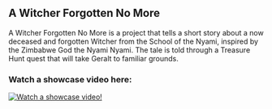 ## A Witcher Forgotten No More

A Witcher Forgotten No More is a project that tells a short story about a now deceased and forgotten Witcher from the School of the Nyami, inspired by the Zimbabwe God the Nyami Nyami. The tale is told through a Treasure Hunt quest that will take Geralt to familiar grounds.

### Watch a showcase video here:
[![Watch a showcase video!](https://img.youtube.com/vi/0VSZz_On8l8/0.jpg)](https://www.youtube.com/watch?v=0VSZz_On8l8)